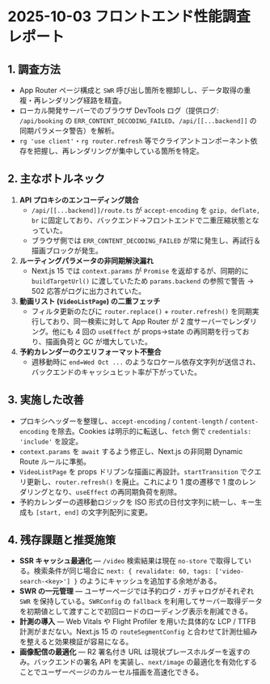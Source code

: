 # 2025-10-03 フロントエンド性能調査レポート

## 1. 調査方法
- App Router ページ構成と `SWR` 呼び出し箇所を棚卸しし、データ取得の重複・再レンダリング経路を精査。
- ローカル開発サーバーでのブラウザ DevTools ログ（提供ログ: `/api/booking` の `ERR_CONTENT_DECODING_FAILED`、`/api/[[...backend]]` の同期パラメータ警告）を解析。
- `rg 'use client'`・`rg router.refresh` 等でクライアントコンポーネント依存を把握し、再レンダリングが集中している箇所を特定。

## 2. 主なボトルネック
1. **API プロキシのエンコーディング競合**  
   - `/api/[[...backend]]/route.ts` が `accept-encoding` を `gzip, deflate, br` に固定しており、バックエンド→フロントエンドで二重圧縮状態となっていた。
   - ブラウザ側では `ERR_CONTENT_DECODING_FAILED` が常に発生し、再試行＆描画ブロックが発生。
2. **ルーティングパラメータの非同期解決漏れ**  
   - Next.js 15 では `context.params` が `Promise` を返却するが、同期的に `buildTargetUrl()` に渡していたため `params.backend` の参照で警告 → 502 応答がログに出力されていた。
3. **動画リスト (`VideoListPage`) の二重フェッチ**  
   - フィルタ更新のたびに `router.replace()` + `router.refresh()` を同期実行しており、同一検索に対して App Router が 2 度サーバーでレンダリング。他にも 4 回の `useEffect` が props→state の再同期を行っており、描画負荷と GC が増大していた。
4. **予約カレンダーのクエリフォーマット不整合**  
   - 週移動時に `end=Wed Oct ...` のようなロケール依存文字列が送信され、バックエンドのキャッシュヒット率が下がっていた。

## 3. 実施した改善
- プロキシヘッダーを整理し、`accept-encoding` / `content-length` / `content-encoding` を除去。Cookies は明示的に転送し、`fetch` 側で `credentials: 'include'` を設定。
- `context.params` を `await` するよう修正し、Next.js の非同期 Dynamic Route ルールに準拠。
- `VideoListPage` を props ドリブンな描画に再設計。`startTransition` でクエリ更新し、`router.refresh()` を廃止。これにより 1 度の遷移で 1 度のレンダリングとなり、`useEffect` の再同期負荷を削除。
- 予約カレンダーの週移動ロジックを ISO 形式の日付文字列に統一し、キー生成も `[start, end]` の文字列配列に変更。

## 4. 残存課題と推奨施策
- **SSR キャッシュ最適化** — `/video` 検索結果は現在 `no-store` で取得している。検索条件が同じ場合に `next: { revalidate: 60, tags: ['video-search-<key>'] }` のようにキャッシュを追加する余地がある。
- **SWR の一元管理** — ユーザーページでは予約ログ・ガチャログがそれぞれ `SWR` を保持している。`SWRConfig` の `fallback` を利用してサーバー取得データを初期値として渡すことで初回ロードのローディング表示を削減できる。
- **計測の導入** — Web Vitals や Flight Profiler を用いた具体的な LCP / TTFB 計測がまだない。Next.js 15 の `routeSegmentConfig` と合わせて計測仕組みを整えると効果検証が容易になる。
- **画像配信の最適化** — R2 署名付き URL は現状プレースホルダーを返すのみ。バックエンドの署名 API を実装し、`next/image` の最適化を有効化することでユーザーページのカルーセル描画を高速化できる。
